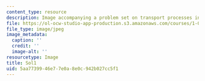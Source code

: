 ```yaml
---
content_type: resource
description: Image accompanying a problem set on transport processes in the environment.
file: https://ol-ocw-studio-app-production.s3.amazonaws.com/courses/1-061-transport-processes-in-the-environment-fall-2008/5aa7739946e77e0a8e0c942b027cc5f1_Sol1.jpg
file_type: image/jpeg
image_metadata:
  caption: ''
  credit: ''
  image-alt: ''
resourcetype: Image
title: Sol1
uid: 5aa77399-46e7-7e0a-8e0c-942b027cc5f1
---
```

